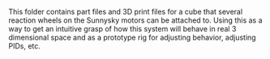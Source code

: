 This folder contains part files and 3D print files for a cube that several reaction wheels on the Sunnysky motors can be attached to.
Using this as a way to get an intuitive grasp of how this system will behave in real 3 dimensional space and as a prototype rig for adjusting behavior, adjusting PIDs, etc.